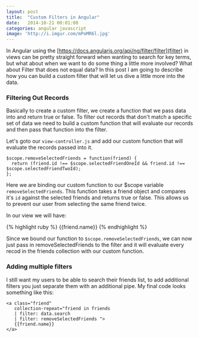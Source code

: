 ```yaml
---
layout: post
title:  "Custom Filters in Angular"
date:   2014-10-21 00:01:00
categories: angular javascript
image: 'http://i.imgur.com/mPoMR6l.jpg'
---
```


In Angular using the [https://docs.angularjs.org/api/ng/filter/filter](filter) in views can be pretty straight forward when wanting to search for key terms, but what about when we want to do some thing a little more involved? What about Filter that does not equal data? In this post I am going to describe how you can build a custom filter that will let us dive a little more into the data.


### Filtering Out Records
Basically to create a custom filter, we create a function that we pass data into and return true or false.  To filter out records that don't match a specific set of data we need to build a custom function that will evaluate our records and then pass that function into the filter.


Let's goto our `view-controller.js` and add our custom function that will evaluate the records passed into it.

```
$scope.removeSelectedFriends = function(friend) {
  return (friend.id !== $scope.selectedFriendOneId && friend.id !== $scope.selectedFriendTwoId);
};
```
Here we are binding our custom function to our $scope variable `removeSelectedFriends`.  This function takes a friend object and compares it's `id` against the selected friends and returns true or false. This allows us to prevent our user from selecting the same friend twice.


In our view we will have:

{% highlight ruby %}
<a class="friend"
   collection-repeat="friend in friends | 
   filter: removeSelectedFriends ">
   {{friend.name}}
</a>
{% endhighlight %}


Since we bound our function to `$scope.removeSelectedFriends`, we can now just pass in removeSelectedFriends to the filter and it will evaluate every recod in the friends collection with our custom function.

### Adding multiple filters
I still want my users to be able to search their friends list, to add additional filters you just separate them with an additional pipe.  My final code looks something like this:

```
<a class="friend"
   collection-repeat="friend in friends
   | filter: data.search
   | filter: removeSelectedFriends ">
   {{friend.name}}
</a>
```


